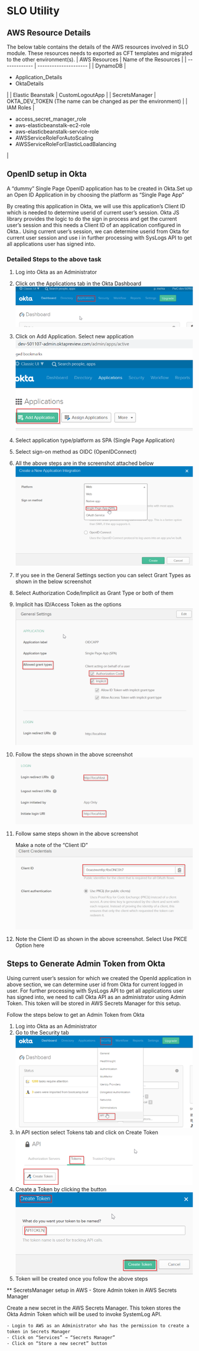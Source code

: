 # SLO Utility

## AWS Resource Details
The below table contains the details of the AWS resources involved in SLO module.
These resources needs to exported as CFT templates and migrated to the other environment(s).
| AWS Resources | Name of the Resources |
| ------------- | --------------------- |
| DynamoDB      | <ul><li>Application_Details</li><li>OktaDetails</li></ul> |
| Elastic Beanstalk | CustomLogoutApp |
| SecretsManager | OKTA_DEV_TOKEN  (The name can be changed as per the environment) |
| IAM Roles | <ul><li>access_secret_manager_role</li><li>aws-elasticbeanstalk-ec2-role</li><li>aws-elasticbeanstalk-service-role</li><li>AWSServiceRoleForAutoScaling</li><li>AWSServiceRoleForElasticLoadBalancing</li></ul> |

## OpenID setup in Okta
A “dummy” Single Page OpenID application has to be created in Okta.Set up an Open ID Application in by choosing the platform as “Single Page App”

By creating this application in Okta, we will use this application’s Client ID which is needed to determine userid of current user’s session.
Okta JS library provides the logic to do the sign in process and get the current user’s session and this needs a Client ID of an application configured in Okta..
Using current user’s session, we can determine userid from Okta for current user session and use i in further processing with SysLogs API to get all applications user has signed into.

### Detailed Steps to the above task

1. Log into Okta as an Administrator
2. Click on the Applications tab in the Okta Dashboard
  ![](images/OktaDashboard.png)
3. Click on Add Application. Select new application
  ![](images/AddApp.png)
4. Select application type/platform as SPA (Single Page Application)
5. Select sign-on method as OIDC (OpenIDConnect)
6. All the above steps are in the screenshot attached below
   ![](images/AppIntegration.png)
7. If you see in the General Settings section you can select Grant Types as shown in the below screenshot
8. Select Authorization Code/Implicit as Grant Type or both of them
9. Implicit has ID/Access Token as the options
  ![](images/generalSettings.png)
10. Follow the steps shown in the above screenshot
  ![](images/screenshot.png)
11. Follow same steps shown in the above screenshot
    
    Make a note of the “Client ID”
    ![](images/Client_cred.png)
12. Note the Client ID as shown in the above screenshot. Select Use PKCE Option here

## Steps to Generate Admin Token from Okta

Using current user’s session for which we created the OpenId application in above section, we can determine user id from Okta for current logged in user.
For further processing with SysLogs API to get all applications user has signed into, we need to call Okta API as an administrator using Admin Token. This token will be stored in AWS Secrets Manager for this setup.

Follow the steps below to get an Admin Token from Okta
1. Log into Okta as an Administrator
2. Go to the Security tab
  ![](images/Security.png)
3. In API section select Tokens tab and click on Create Token
  ![](images/CreateToken.png)
4. Create a Token by clicking the button
  ![](images/CreateToken1.png)
5. Token will be created once you follow the above steps

** SecretsManager setup in AWS - Store Admin token in AWS Secrets Manager

Create a new secret in the AWS Secrets Manager. This token stores the Okta Admin Token which will be used to invoke SystemLog API.

    - Login to AWS as an Administrator who has the permission to create a token in Secrets Manager
    - Click on “Services” → “Secrets Manager”
    - Click on “Store a new secret” button

  

  

